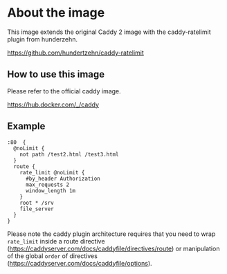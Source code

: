 # About the image

This image extends the original Caddy 2 image with the caddy-ratelimit plugin from hunderzehn.

https://github.com/hundertzehn/caddy-ratelimit

## How to use this image
Please refer to the official caddy image.

https://hub.docker.com/_/caddy

## Example

```
:80  {
  @noLimit {
    not path /test2.html /test3.html
  }
  route { 
    rate_limit @noLimit {
      #by_header Authorization
      max_requests 2
      window_length 1m
    }
    root * /srv
    file_server
  }
}
```

Please note the caddy plugin architecture requires that you need to wrap `rate_limit` inside a route directive (https://caddyserver.com/docs/caddyfile/directives/route) or manipulation of the global `order` of directives (https://caddyserver.com/docs/caddyfile/options).
